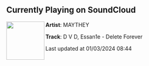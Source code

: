 ## Currently Playing on SoundCloud

[<img align="left" width="100" src="https://i1.sndcdn.com/artworks-PiOiW2uJjat0NHZg-apgmvg-t500x500.jpg">](https://soundcloud.com/maythey/d-v-d-essan1e-delete-forever-1?in=saxurn/sets/tmp/)

**Artist**: MAYTHEY 

**Track**: D V D, Essan1e - Delete Forever

Last updated at 01/03/2024 08:44
